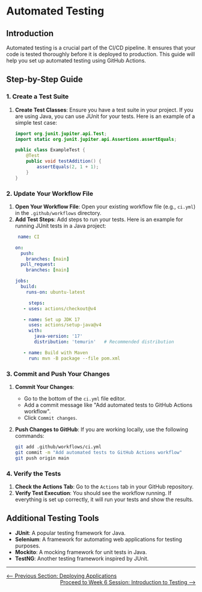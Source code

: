 # Automated Testing

## Introduction

Automated testing is a crucial part of the CI/CD pipeline. It ensures that your code is tested thoroughly before it is deployed to production. This guide will help you set up automated testing using GitHub Actions.

## Step-by-Step Guide

### 1. Create a Test Suite

1. **Create Test Classes**: Ensure you have a test suite in your project. If you are using Java, you can use JUnit for your tests. Here is an example of a simple test case:
   ```java
   import org.junit.jupiter.api.Test;
   import static org.junit.jupiter.api.Assertions.assertEquals;

   public class ExampleTest {
       @Test
       public void testAddition() {
           assertEquals(2, 1 + 1);
       }
   }
   ```

### 2. Update Your Workflow File

1. **Open Your Workflow File**: Open your existing workflow file (e.g., `ci.yml`) in the `.github/workflows` directory.
2. **Add Test Steps**: Add steps to run your tests. Here is an example for running JUnit tests in a Java project:
   ```yaml
    name: CI

   on:
     push:
       branches: [main]
     pull_request:
       branches: [main]

   jobs:
     build:
       runs-on: ubuntu-latest

        steps:
      - uses: actions/checkout@v4

      - name: Set up JDK 17
        uses: actions/setup-java@v4
        with:
          java-version: '17'
          distribution: 'temurin'   # Recommended distribution

      - name: Build with Maven
        run: mvn -B package --file pom.xml
   ```

### 3. Commit and Push Your Changes

1. **Commit Your Changes**:
   - Go to the bottom of the `ci.yml` file editor.
   - Add a commit message like "Add automated tests to GitHub Actions workflow".
   - Click `Commit changes`.

2. **Push Changes to GitHub**: If you are working locally, use the following commands:
   ```sh
   git add .github/workflows/ci.yml
   git commit -m "Add automated tests to GitHub Actions workflow"
   git push origin main
   ```

### 4. Verify the Tests

1. **Check the Actions Tab**: Go to the `Actions` tab in your GitHub repository.
2. **Verify Test Execution**: You should see the workflow running. If everything is set up correctly, it will run your tests and show the results.

## Additional Testing Tools

- **JUnit**: A popular testing framework for Java.
- **Selenium**: A framework for automating web applications for testing purposes.
- **Mockito**: A mocking framework for unit tests in Java.
- **TestNG**: Another testing framework inspired by JUnit.

---

<div style="width: 100%">
<a href='deploying-applications.md'><-- Previous Section: Deploying Applications</a>
<div align="right"><a href='../6-introduction-to-testing/index.md'> Proceed to Week 6 Session: Introduction to Testing --></a></div>
</div>
